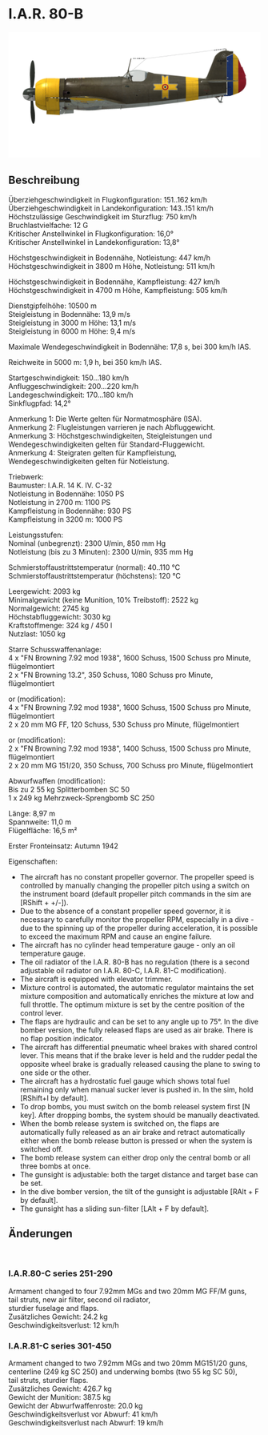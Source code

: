 # I.A.R. 80-B  
  
![iar80b](../images/iar80b.png)  
  
## Beschreibung  
  
Überziehgeschwindigkeit in Flugkonfiguration: 151..162 km/h  
Überziehgeschwindigkeit in Landekonfiguration: 143..151 km/h  
Höchstzulässige Geschwindigkeit im Sturzflug: 750 km/h  
Bruchlastvielfache: 12 G  
Kritischer Anstellwinkel in Flugkonfiguration: 16,0°  
Kritischer Anstellwinkel in Landekonfiguration: 13,8°  
  
Höchstgeschwindigkeit in Bodennähe, Notleistung: 447 km/h  
Höchstgeschwindigkeit in 3800 m Höhe, Notleistung: 511 km/h  
  
Höchstgeschwindigkeit in Bodennähe, Kampfleistung: 427 km/h  
Höchstgeschwindigkeit in 4700 m Höhe, Kampfleistung: 505 km/h  
  
Dienstgipfelhöhe: 10500 m  
Steigleistung in Bodennähe: 13,9 m/s  
Steigleistung in 3000 m Höhe: 13,1 m/s  
Steigleistung in 6000 m Höhe: 9,4 m/s  
  
Maximale Wendegeschwindigkeit in Bodennähe: 17,8 s, bei 300 km/h IAS.  
  
Reichweite in 5000 m: 1,9 h, bei 350 km/h IAS.  
  
Startgeschwindigkeit: 150...180 km/h  
Anfluggeschwindigkeit: 200...220 km/h  
Landegeschwindigkeit: 170...180 km/h  
Sinkflugpfad: 14,2°  
  
Anmerkung 1: Die Werte gelten für Normatmosphäre (ISA).  
Anmerkung 2: Flugleistungen varrieren je nach Abfluggewicht.  
Anmerkung 3: Höchstgeschwindigkeiten, Steigleistungen und Wendegeschwindigkeiten gelten für Standard-Fluggewicht.  
Anmerkung 4: Steigraten gelten für Kampfleistung, Wendegeschwindigkeiten gelten für Notleistung.  
  
Triebwerk:  
Baumuster: I.A.R. 14 K. IV. C-32  
Notleistung in Bodennähe: 1050 PS  
Notleistung in 2700 m: 1100 PS  
Kampfleistung in Bodennähe: 930 PS  
Kampfleistung in 3200 m: 1000 PS  
  
Leistungsstufen:  
Nominal (unbegrenzt): 2300 U/min, 850 mm Hg  
Notleistung (bis zu 3 Minuten): 2300 U/min, 935 mm Hg  
  
Schmierstoffaustrittstemperatur (normal): 40..110 °C  
Schmierstoffaustrittstemperatur (höchstens): 120 °C  
  
Leergewicht: 2093 kg  
Minimalgewicht (keine Munition, 10% Treibstoff): 2522 kg  
Normalgewicht: 2745 kg  
Höchstabfluggewicht: 3030 kg  
Kraftstoffmenge: 324 kg / 450 l  
Nutzlast: 1050 kg  
  
Starre Schusswaffenanlage:  
4 x "FN Browning 7.92 mod 1938", 1600 Schuss, 1500 Schuss pro Minute, flügelmontiert  
2 x "FN Browning 13.2", 350 Schuss, 1080 Schuss pro Minute, flügelmontiert  
  
or (modification):  
4 x "FN Browning 7.92 mod 1938", 1600 Schuss, 1500 Schuss pro Minute, flügelmontiert  
2 x 20 mm MG FF, 120 Schuss, 530 Schuss pro Minute, flügelmontiert  
  
or (modification):  
2 x "FN Browning 7.92 mod 1938", 1400 Schuss, 1500 Schuss pro Minute, flügelmontiert  
2 x 20 mm MG 151/20, 350 Schuss, 700 Schuss pro Minute, flügelmontiert  
  
Abwurfwaffen (modification):  
Bis zu 2 55 kg Splitterbomben SC 50  
1 x 249 kg Mehrzweck-Sprengbomb SC 250  
  
Länge: 8,97 m  
Spannweite: 11,0 m  
Flügelfläche: 16,5 m²  
  
Erster Fronteinsatz: Autumn 1942  
  
Eigenschaften:  
- The aircraft has no constant propeller governor. The propeller speed is controlled by manually changing the propeller pitch using a switch on the instrument board (default propeller pitch commands in the sim are [RShift + +/-]).  
- Due to the absence of a constant propeller speed governor, it is necessary to carefully monitor the propeller RPM, especially in a dive - due to the spinning up of the propeller during acceleration, it is possible to exceed the maximum RPM and cause an engine failure.  	
- The aircraft has no cylinder head temperature gauge - only an oil temperature gauge.  
- The oil radiator of the I.A.R. 80-B has no regulation (there is a second adjustable oil radiator on I.A.R. 80-C, I.A.R. 81-C modification).  
- The aircraft is equipped with elevator trimmer.  
- Mixture control is automated, the automatic regulator maintains the set mixture composition and automatically enriches the mixture at low and full throttle. The optimum mixture is set by the centre position of the control lever.  
- The flaps are hydraulic and can be set to any angle up to 75°. In the dive bomber version, the fully released flaps are used as air brake. There is no flap position indicator.  
- The aircraft has differential pneumatic wheel brakes with shared control lever. This means that if the brake lever is held and the rudder pedal the opposite wheel brake is gradually released causing the plane to swing to one side or the other.  
- The aircraft has a hydrostatic fuel gauge which shows total fuel remaining only when manual sucker lever is pushed in. In the sim, hold [RShift+I by default].  
- To drop bombs, you must switch on the bomb releasel system first [N key]. After dropping bombs, the system should be manually deactivated.  
- When the bomb release system is switched on, the flaps are automatically fully released as an air brake and retract automatically either when the bomb release button is pressed or when the system is switched off.  
- The bomb release system can either drop only the central bomb or all three bombs at once.  
- The gunsight is adjustable: both the target distance and target base can be set.  
- In the dive bomber version, the tilt of the gunsight is adjustable [RAlt + F by default].  
- The gunsight has a sliding sun-filter [LAlt + F by default].  
  
## Änderungen  
  ﻿
  
### I.A.R.80-C series 251-290  
  
Armament changed to four 7.92mm MGs and two 20mm MG FF/M guns,  
tail struts, new air filter, second oil radiator,  
sturdier fuselage and flaps.  
Zusätzliches Gewicht: 24.2 kg  
Geschwindigkeitsverlust: 12 km/h  ﻿
  
### I.A.R.81-C series 301-450  
  
Armament changed to two 7.92mm MGs and two 20mm MG151/20 guns,  
centerline (249 kg SC 250) and underwing bombs (two 55 kg SC 50),  
tail struts, sturdier flaps.  
Zusätzliches Gewicht: 426.7 kg  
Gewicht der Munition: 387.5 kg  
Gewicht der Abwurfwaffenroste: 20.0 kg  
Geschwindigkeitsverlust vor Abwurf: 41 km/h  
Geschwindigkeitsverlust nach Abwurf: 19 km/h  
